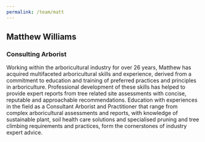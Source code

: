 ```yaml
---
permalink: /team/matt
---
```


## Matthew Williams

### Consulting Arborist

Working within the arboricultural industry for over 26 years, Matthew has acquired multifaceted arboricultural skills and experience, derived from a commitment to education and training of preferred practices and principles in arboriculture. Professional development of these skills has helped to provide expert reports from tree related site assessments with concise, reputable and approachable recommendations. Education with experiences in the field as a Consultant Arborist and Practitioner that range from complex arboricultural assessments and reports, with knowledge of sustainable plant, soil health care solutions and specialised pruning and tree climbing requirements and practices, form the cornerstones of industry expert advice.